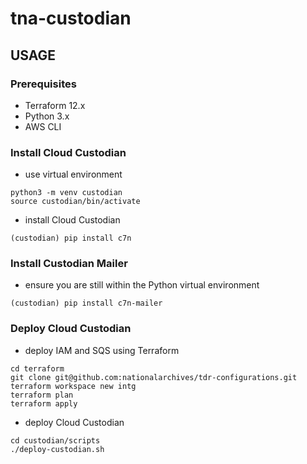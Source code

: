 # tna-custodian

## USAGE

### Prerequisites
* Terraform 12.x
* Python 3.x
* AWS CLI

### Install Cloud Custodian
* use virtual environment
```
python3 -m venv custodian
source custodian/bin/activate
```
* install Cloud Custodian
```
(custodian) pip install c7n
```

### Install Custodian Mailer
* ensure you are still within the Python virtual environment
```
(custodian) pip install c7n-mailer
``` 

### Deploy Cloud Custodian
* deploy IAM and SQS using Terraform
```
cd terraform
git clone git@github.com:nationalarchives/tdr-configurations.git
terraform workspace new intg
terraform plan
terraform apply
```
* deploy Cloud Custodian
```
cd custodian/scripts
./deploy-custodian.sh
```
